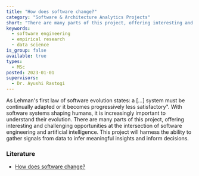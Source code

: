 ```yaml
---
title: "How does software change?"
category: "Software & Architecture Analytics Projects"
short: "There are many parts of this project, offering interesting and challenging opportunities at the intersection of software engineering and artificial intelligence."
keywords:
  - software engineering
  - empirical research
  - data science
is_group: false
available: true
types:
  - MSc
posted: 2023-01-01
supervisors:
  - Dr. Ayushi Rastogi
---
```


As Lehman's first law of software evolution states: a [...] system must be continually adapted or it becomes progressively less satisfactory". With software systems shaping humans, it is increasingly important to understand their evolution.
There are many parts of this project, offering interesting and challenging opportunities at the intersection of software engineering and artificial intelligence. This project will harness the ability to gather signals from data to infer meaningful insights and inform decisions.

### Literature

- [How does software change?](https://arxiv.org/abs/2106.01885#:~:text=Software%20evolves%20with%20changes%20to,a%20theory%20of%20software%20change.)
